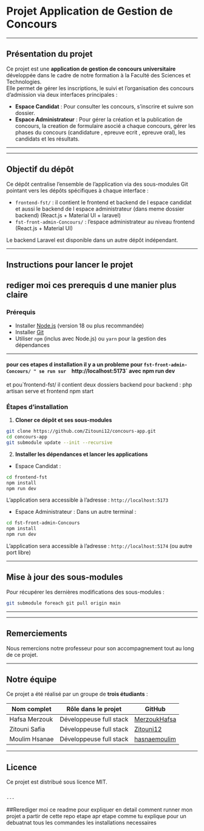 # Projet Application de Gestion de Concours

---

## Présentation du projet

Ce projet est une **application de gestion de concours universitaire** développée dans le cadre de notre formation à la Faculté des Sciences et Technologies.  
Elle permet de gérer les inscriptions, le suivi et l’organisation des concours d’admission via deux interfaces principales :

- **Espace Candidat** : Pour consulter les concours, s’inscrire et suivre son dossier.
- **Espace Administrateur** : Pour gérer la création et la publication de concours, la creation de formulaire asocié a chaque concours, gérer les phases du concours (candidature , epreuve ecrit , epreuve oral), les candidats et les résultats.

---


---

## Objectif du dépôt

Ce dépôt centralise l’ensemble de l’application via des sous-modules Git pointant vers les dépôts spécifiques à chaque interface :  

- `frontend-fst/` : il contient le frontend et backend de l espace candidat et aussi le backend de l espace administrateur (dans meme dossier backend) (React.js + Material UI + laravel)  
- `fst-front-admin-Concours/` : l’espace administrateur au niveau frontend (React.js + Material UI)  

Le backend Laravel est disponible dans un autre dépôt indépendant.

---

## Instructions pour lancer le projet
 ## rediger moi ces prerequis  d une manier plus claire 
### Prérequis

- Installer [Node.js](https://nodejs.org/) (version 18 ou plus recommandée)  
- Installer [Git](https://git-scm.com/)  
- Utiliser `npm` (inclus avec Node.js) ou `yarn` pour la gestion des dépendances  

---
#### pour ces etapes d installation il y a un probleme pour  `fst-front-admin-Concours/ " se run sur  `http://localhost:5173` avec npm run dev 
  et pou`frontend-fst/ il contient deux dossiers backend pour backend : php artisan serve  et frontend npm start 
### Étapes d’installation

1. **Cloner ce dépôt et ses sous-modules**  
```bash
git clone https://github.com/Zitouni12/concours-app.git
cd concours-app
git submodule update --init --recursive
````

2. **Installer les dépendances et lancer les applications**

* Espace Candidat :

```bash
cd frontend-fst
npm install
npm run dev
```

L’application sera accessible à l’adresse : `http://localhost:5173`

* Espace Administrateur :
  Dans un autre terminal :

```bash
cd fst-front-admin-Concours
npm install
npm run dev
```

L’application sera accessible à l’adresse : `http://localhost:5174` (ou autre port libre)

---

## Mise à jour des sous-modules

Pour récupérer les dernières modifications des sous-modules :

```bash
git submodule foreach git pull origin main
```

---


---

## Remerciements

Nous remercions notre professeur pour son accompagnement tout au long de ce projet.

---

## Notre équipe

Ce projet a été réalisé par un groupe de **trois étudiants** :

| Nom complet        | Rôle dans le projet         | GitHub                       |
|--------------------|----------------------------|------------------------------|
| Hafsa Merzouk      | Développeuse full stack       | [MerzoukHafsa](https://github.com/MerzoukHafsa)    |
| Zitouni Safia            | Développeuse full stack  | [Zitouni12](https://github.com/Zitouni12)          |
| Moulim Hsanae | Développeuse full stack     | [hasnaemoulim](https://github.com/hasnaemoulim)   

---

## Licence

Ce projet est distribué sous licence MIT.

```

---

```
##Rerediger moi ce readme pour expliquer en detail comment runner mon projet a partir de cette repo etape apr etape comme tu explique pour un debuatnat tous les commandes les installations necessaires 
